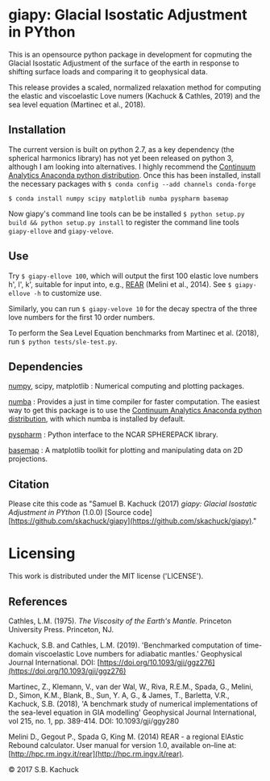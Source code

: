 # giapy: Glacial Isostatic Adjustment in PYthon

This is an opensource python package in development for copmuting
the Glacial Isostatic Adjustment of the surface of the earth in response to
shifting surface loads and comparing it to geophysical data. 

This release provides a scaled, normalized relaxation method for computing the elastic and viscoelastic Love numers (Kachuck & Cathles, 2019) and the sea level equation (Martinec et al., 2018).

## Installation
The current version is built on python 2.7, as a key dependency (the spherical harmonics library) has not yet been released on python 3, although I am looking into alternatives. I highly recommend the [Continuum Analytics Anaconda python distribution](http://www.anaconda.com). Once this has been installed, install the necessary packages with
```$ conda config --add channels conda-forge```

```$ conda install numpy scipy matplotlib numba pyspharm basemap```

Now giapy's command line tools can be be installed ```$ python setup.py build && python setup.py install``` to register the command line tools ```giapy-ellove``` and ```giapy-velove```.

## Use
Try ```$ giapy-ellove 100```, which will output the first 100 elastic love numbers h', l', k', suitable for input into, e.g., [REAR](https://github.com/danielemelini/rear) (Melini et al., 2014). See ```$ giapy-ellove -h``` to customize use.

Similarly, you can run ```$ giapy-velove 10``` for the decay spectra of the three love numbers for the first 10 order numbers.

To perform the Sea Level Equation benchmarks from Martinec et al. (2018), run ```$ python tests/sle-test.py```.

## Dependencies
[numpy](http://www.numpy.org), scipy, matplotlib : Numerical computing and plotting packages.

[numba](https://numba.pydata.org) : Provides a just in time compiler for faster computation. The easiest way to get this package is to use the [Continuum Analytics Anaconda python distribution](http://www.anaconda.com), with which numba is installed by default.

[pyspharm](https://github.com/jswhit/pyspharm) : Python interface to the NCAR SPHEREPACK library.

[basemap](https://matplotlib.org/basemap) : A matplotlib toolkit for plotting and manipulating data on 2D projections.

## Citation
Please cite this code as "Samuel B. Kachuck (2017) *giapy: Glacial Isostatic Adjustment in PYthon* (1.0.0) [Source code] [https://github.com/skachuck/giapy](https://github.com/skachuck/giapy)."

# Licensing
This work is distributed under the MIT license ('LICENSE').

## References
Cathles, L.M. (1975). *The Viscosity of the Earth's Mantle.* Princeton University Press. Princeton, NJ. 

Kachuck, S.B. and Cathles, L.M. (2019). 'Benchmarked computation of time-domain viscoelastic Love numbers for adiabatic mantles.' Geophysical Journal International. DOI: [https://doi.org/10.1093/gji/ggz276](https://doi.org/10.1093/gji/ggz276)

Martinec, Z., Klemann, V., van der Wal, W., Riva, R.E.M., Spada, G., Melini, D., Simon, K.M., Blank, B., Sun, Y. A, G., & James, T., Barletta, V.R., Kachuck, S.B. (2018), 'A benchmark study of numerical implementations of the sea-level equation in GIA modelling' Geophysical Journal International, vol 215, no. 1, pp. 389-414. DOI: 10.1093/gji/ggy280

Melini D., Gegout P., Spada G, King M. (2014) REAR - a regional ElAstic Rebound calculator.
User manual for version 1.0, available on–line at: [http://hpc.rm.ingv.it/rear](http://hpc.rm.ingv.it/rear).

&copy; 2017 S.B. Kachuck
